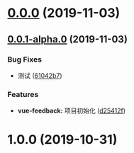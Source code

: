 # [0.0.0](https://github.com/kuan1/luzhongk/compare/v0.0.1-alpha.0...v0.0.0) (2019-11-03)



## [0.0.1-alpha.0](https://github.com/kuan1/luzhongk/compare/1.0.0...v0.0.1-alpha.0) (2019-11-03)


### Bug Fixes

* 测试 ([61042b7](https://github.com/kuan1/luzhongk/commit/61042b7aa0291e9a8094fc333c0396feeaed3ac2))


### Features

* **vue-feedback:** 项目初始化 ([d25412f](https://github.com/kuan1/luzhongk/commit/d25412fb0004e586af1cb59f766ed95bf3847411))



# 1.0.0 (2019-10-31)



